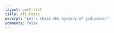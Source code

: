 ```yaml
---
layout: post-list
title: All Posts
excerpt: "Let's chase the mystery of godliness!"
comments: false
---
```

